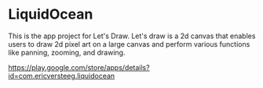 # LiquidOcean

This is the app project for Let's Draw. Let's draw is a 2d canvas that enables users to draw 2d pixel art 
on a large canvas and perform various functions like panning, zooming, and drawing.

https://play.google.com/store/apps/details?id=com.ericversteeg.liquidocean
